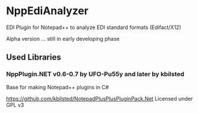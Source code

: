 <meta name="google-site-verification" content="AgIQOJKU2mlM85Jr9mWSHyXl2MRlk5nTNGXzmHLMZHA" />

# NppEdiAnalyzer

EDI Plugin for Notepad++ to analyze EDI standard formats (Edifact/X12)

Alpha version ... still in early developing phase


Used Libraries
--------------

### NppPlugin.NET v0.6-0.7 by UFO-Pu55y and later by kbilsted

Base for making Notepad++ plugins in C#

https://github.com/kbilsted/NotepadPlusPlusPluginPack.Net
Licensed under GPL v3
